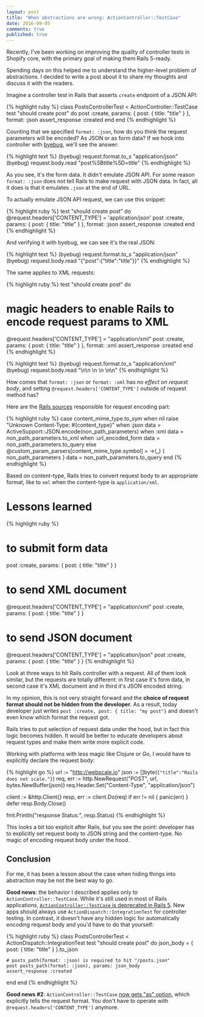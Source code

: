 ```yaml
---
layout: post
title: "When abstractions are wrong: ActionController::TestCase"
date: 2016-09-05
comments: true
published: true
---
```


Recently, I've been working on improving the quality of controller tests in Shopify core, with the primary goal of making them Rails 5-ready.

Spending days on this helped me to understand the higher-level problem of abstractions. I decided to write a post about it to share my thoughts and discuss it with the readers.

Imagine a controller test in Rails that asserts `create` endpoint of a JSON API:

{% highlight ruby %}
class PostsControllerTest < ActionController::TestCase
  test "should create post" do
    post :create, params: { post: { title: "title" } }, format: :json
    assert_response :created
  end
end
{% endhighlight %}

Counting that we specified `format: :json`, how do you think the request parameters will be encoded? As JSON or as form data? If we hook into controller with [byebug](https://github.com/deivid-rodriguez/byebug), we'll see the answer:

{% highlight text %}
(byebug) request.format.to_s
"application/json"
(byebug) request.body.read
"post%5Btitle%5D=title"
{% endhighlight %}

As you see, it's the form data. It didn't emulate JSON API. For some reason `format: :json` does not tell Rails to make request with JSON data. In fact, all it does is that it emulates `.json` at the end of URL.

To actually emulate JSON API request, we can use this snippet:

{% highlight ruby %}
test "should create post" do
  @request.headers['CONTENT_TYPE'] = 'application/json'
  post :create, params: { post: { title: "title" } }, format: :json
  assert_response :created
end
{% endhighlight %}

And verifying it with byebug, we can see it's the real JSON:

{% highlight text %}
(byebug) request.format.to_s
"application/json"
(byebug) request.body.read
"{\"post\":{\"title\":\"title\"}}"
{% endhighlight %}

The same applies to XML requests:

{% highlight ruby %}
test "should create post" do
  # magic headers to enable Rails to encode request params to XML
  @request.headers['CONTENT_TYPE'] = "application/xml"
  post :create, params: { post: { title: "title" } }, format: :xml
  assert_response :created
end
{% endhighlight %}

{% highlight text %}
(byebug) request.format.to_s
"application/xml"
(byebug) request.body.read
"<?xml version=\"1.0\" encoding=\"UTF-8\"?>\n<hash>\n  <post>\n    <title>title</title>\n  </post>\n</hash>\n"
{% endhighlight %}

How comes that `format: :json` or `format: :xml` has *no effect on request body*, and setting `@request.headers['CONTENT_TYPE']` outside of request method has?

Here are the [Rails sources](https://github.com/rails/rails/blob/029cbb35352ed79805da1b3a089e724b05bd2a80/actionpack/lib/action_controller/test_case.rb#L100-L113) responsible for request encoding part:

{% highlight ruby %}
case content_mime_type.to_sym
when nil
  raise "Unknown Content-Type: #{content_type}"
when :json
  data = ActiveSupport::JSON.encode(non_path_parameters)
when :xml
  data = non_path_parameters.to_xml
when :url_encoded_form
  data = non_path_parameters.to_query
else
  @custom_param_parsers[content_mime_type.symbol] = ->(_) { non_path_parameters }
  data = non_path_parameters.to_query
end
{% endhighlight %}

Based on content-type, Rails tries to convert request body to an appropriate format, like to `xml` when the content-type is `application/xml`.

# Lessons learned

{% highlight ruby %}
# to submit form data
post :create, params: { post: { title: "title" } }

# to send XML document
@request.headers['CONTENT_TYPE'] = "application/xml"
post :create, params: { post: { title: "title" } }

# to send JSON document
@request.headers['CONTENT_TYPE'] = "application/json"
post :create, params: { post: { title: "title" } }
{% endhighlight %}

Look at three ways to hit Rails controller with a request. All of them look similar, but the requests are totally different: in first case it's form data, in second case it's XML document and in third it's JSON encoded string.

In my opinion, this is not very straight forward and the **choice of request format should not be hidden from the developer**. As a result, today developer just writes `post :create, post: { title: "my post"}` and doesn't even know which format the request got.

Rails tries to put selection of request data under the hood, but in fact this logic becomes hidden. It would be better to educate developers about request types and make them write more explicit code.

Working with platforms with less magic like Clojure or Go, I would have to explicitly declare the request body:

{% highlight go %}
url := "http://webscale.io"
json := []byte(`{"title":"Rails does not scale."}`)
req, err := http.NewRequest("POST", url, bytes.NewBuffer(json))
req.Header.Set("Content-Type", "application/json")

client := &http.Client{}
resp, err := client.Do(req)
if err != nil {
    panic(err)
}
defer resp.Body.Close()

fmt.Println("response Status:", resp.Status)
{% endhighlight %}

This looks a bit too explicit after Rails, but you see the point: developer has to explicitly set request body to JSON string and the content-type. No magic of encoding request body under the hood.

## Conclusion

For me, it has been a lesson about the case when hiding things into abstraction may be not the best way to go.

**Good news**: the behavior I described applies only to `ActionController::TestCase`. While it's still used in most of Rails applications, [`ActionController::TestCase` is deprecated in Rails 5](http://blog.bigbinary.com/2016/04/19/changes-to-test-controllers-in-rails-5.html). New apps should always use `ActionDispatch::IntegrationTest` for controller testing. In contrast, it doesn't have any hidden logic for automatically encoding request body and you'd have to do that yourself:

{% highlight ruby %}
class PostsControllerTest < ActionDispatch::IntegrationTest
  test "should create post" do
    json_body = { post: { title: "title" } }.to_json

    # posts_path(format: :json) is required to hit "/posts.json"
    post posts_path(format: :json), params: json_body
    assert_response :created
  end
end
{% endhighlight %}

**Good news #2**: `ActionController::TestCase` [now gets "as" option](https://github.com/rails/rails/pull/26212), which explicitly tells the request format. You don't have to operate with `@request.headers['CONTENT_TYPE']` anymore.
